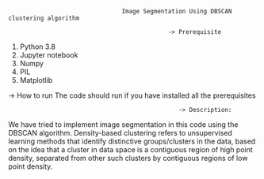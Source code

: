                                    Image Segmentation Using DBSCAN  clustering algorithm

                                                 -> Prerequisite 
1. Python 3.8
2. Jupyter notebook
3. Numpy
4. PIL
5. Matplotlib






-> How to run 
The code should run if you have installed all the prerequisites
                                                   
                                                    
                                                    
                                                    
                                                    
                                                    
                                                    -> Description: 


We have tried to implement image segmentation in this code using the DBSCAN algorithm. Density-based clustering refers to unsupervised learning methods that identify distinctive groups/clusters in the data, based on the idea that a cluster in data space is a contiguous region of high point density, separated from other such clusters by contiguous regions of low point density.

